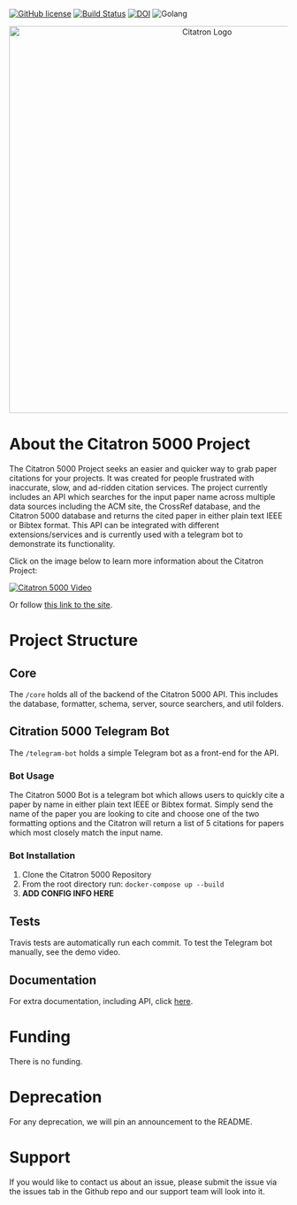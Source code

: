
[![GitHub license](https://img.shields.io/github/license/fall2021-csc510-group40/citatron-5000)](https://github.com/fall2021-csc510-group40/citatron-5000/blob/main/LICENSE)
[![Build Status](https://app.travis-ci.com/fall2021-csc510-group40/citatron-5000.svg?branch=main)](https://app.travis-ci.com/fall2021-csc510-group40/citatron-5000)
[![DOI](https://zenodo.org/badge/408212287.svg)](https://zenodo.org/badge/latestdoi/408212287)
![Golang](https://img.shields.io/badge/Made%20with-Go-1f425f.svg)


<p align="center">
<img src="https://user-images.githubusercontent.com/43625082/135329921-51eeb5d9-b077-4a65-b130-bb4f7c327e53.png" alt="Citatron Logo" style="width:700px;"/>
</p>

# About the Citatron 5000 Project

The Citatron 5000 Project seeks an easier and quicker way to grab paper citations for your projects. It was created for people frustrated with inaccurate, slow, and ad-ridden citation services. The project currently includes an API which searches for the input paper name across multiple data sources including the ACM site, the CrossRef database, and the Citatron 5000 database and returns the cited paper in either plain text IEEE or Bibtex format. This API can be integrated with different extensions/services and is currently used with a telegram bot to demonstrate its functionality.
  
Click on the image below to learn more information about the Citatron Project:

[![Citatron 5000 Video](https://img.youtube.com/vi/Veipwehb6J4/0.jpg)](https://www.youtube.com/watch?v=Veipwehb6J4)  

Or follow [this link to the site](https://fall2021-csc510-group40.github.io/citatron-5000/).

# Project Structure

## Core

The `/core` holds all of the backend of the Citatron 5000 API. This includes the database, formatter, schema, server, source searchers, and util folders.

## Citration 5000 Telegram Bot

The `/telegram-bot` holds a simple Telegram bot as a front-end for the API.

### Bot Usage

The Citatron 5000 Bot is a telegram bot which allows users to quickly cite a paper by name in either plain text IEEE or Bibtex format. Simply send the name of the paper you are looking to cite and choose one of the two formatting options and the Citatron will return a list of 5 citations for papers which most closely match the input name.

### Bot Installation

1. Clone the Citatron 5000 Repository
2. From the root directory run: `docker-compose up --build`
3. **ADD CONFIG INFO HERE**

## Tests

Travis tests are automatically run each commit. To test the Telegram bot manually, see the demo video.

## Documentation

For extra documentation, including API, click [here](https://github.com/fall2021-csc510-group40/citatron-5000/tree/main/docs).

# Funding

There is no funding.

# Deprecation

For any deprecation, we will pin an announcement to the README. 

# Support
If you would like to contact us about an issue, please submit the issue via the issues tab in the Github repo and our support team will look into it.

